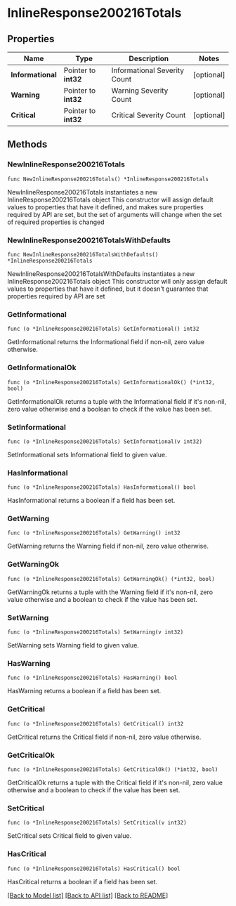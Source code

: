 # InlineResponse200216Totals

## Properties

Name | Type | Description | Notes
------------ | ------------- | ------------- | -------------
**Informational** | Pointer to **int32** | Informational Severity Count | [optional] 
**Warning** | Pointer to **int32** | Warning Severity Count | [optional] 
**Critical** | Pointer to **int32** | Critical Severity Count | [optional] 

## Methods

### NewInlineResponse200216Totals

`func NewInlineResponse200216Totals() *InlineResponse200216Totals`

NewInlineResponse200216Totals instantiates a new InlineResponse200216Totals object
This constructor will assign default values to properties that have it defined,
and makes sure properties required by API are set, but the set of arguments
will change when the set of required properties is changed

### NewInlineResponse200216TotalsWithDefaults

`func NewInlineResponse200216TotalsWithDefaults() *InlineResponse200216Totals`

NewInlineResponse200216TotalsWithDefaults instantiates a new InlineResponse200216Totals object
This constructor will only assign default values to properties that have it defined,
but it doesn't guarantee that properties required by API are set

### GetInformational

`func (o *InlineResponse200216Totals) GetInformational() int32`

GetInformational returns the Informational field if non-nil, zero value otherwise.

### GetInformationalOk

`func (o *InlineResponse200216Totals) GetInformationalOk() (*int32, bool)`

GetInformationalOk returns a tuple with the Informational field if it's non-nil, zero value otherwise
and a boolean to check if the value has been set.

### SetInformational

`func (o *InlineResponse200216Totals) SetInformational(v int32)`

SetInformational sets Informational field to given value.

### HasInformational

`func (o *InlineResponse200216Totals) HasInformational() bool`

HasInformational returns a boolean if a field has been set.

### GetWarning

`func (o *InlineResponse200216Totals) GetWarning() int32`

GetWarning returns the Warning field if non-nil, zero value otherwise.

### GetWarningOk

`func (o *InlineResponse200216Totals) GetWarningOk() (*int32, bool)`

GetWarningOk returns a tuple with the Warning field if it's non-nil, zero value otherwise
and a boolean to check if the value has been set.

### SetWarning

`func (o *InlineResponse200216Totals) SetWarning(v int32)`

SetWarning sets Warning field to given value.

### HasWarning

`func (o *InlineResponse200216Totals) HasWarning() bool`

HasWarning returns a boolean if a field has been set.

### GetCritical

`func (o *InlineResponse200216Totals) GetCritical() int32`

GetCritical returns the Critical field if non-nil, zero value otherwise.

### GetCriticalOk

`func (o *InlineResponse200216Totals) GetCriticalOk() (*int32, bool)`

GetCriticalOk returns a tuple with the Critical field if it's non-nil, zero value otherwise
and a boolean to check if the value has been set.

### SetCritical

`func (o *InlineResponse200216Totals) SetCritical(v int32)`

SetCritical sets Critical field to given value.

### HasCritical

`func (o *InlineResponse200216Totals) HasCritical() bool`

HasCritical returns a boolean if a field has been set.


[[Back to Model list]](../README.md#documentation-for-models) [[Back to API list]](../README.md#documentation-for-api-endpoints) [[Back to README]](../README.md)


